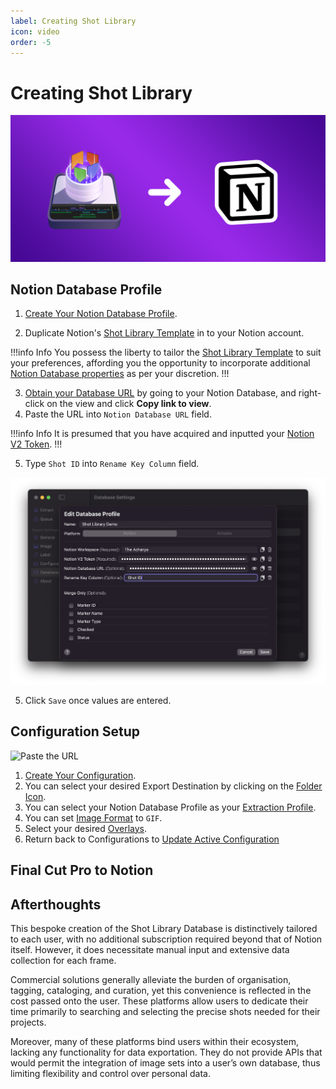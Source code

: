 ```yaml
---
label: Creating Shot Library
icon: video
order: -5
---
```

# Creating Shot Library

![](/assets/content-banner-notion.png)

## Notion Database Profile

1. [Create Your Notion Database Profile](/user-guide/databases/#creating-notion-database-profile).

2. Duplicate Notion's [Shot Library Template](/user-guide/databases/#notion-template) in to your Notion account.

!!!info Info
You possess the liberty to tailor the [Shot Library Template](/user-guide/databases/#notion-template) to suit your preferences, affording you the opportunity to incorporate additional [Notion Database properties](https://www.notion.so/help/database-properties) as per your discretion.
!!!

3. [Obtain your Database URL](/databases/notion-prerequisite/#obtain-your-database-url) by going to your Notion Database, and right-click on the view and click **Copy link to view**.
4. Paste the URL into `Notion Database URL` field.

!!!info Info
It is presumed that you have acquired and inputted your [Notion V2 Token](/databases/notion-prerequisite/#obtain-your-session-token).
!!!

5. Type `Shot ID` into `Rename Key Column` field. 

![Paste URL](/assets/md-creating-shot-library-01.png)

5. Click `Save` once values are entered.

## Configuration Setup

![Paste the URL](/assets/md-send-to-notion-02.gif)

1. [Create Your Configuration](/user-guide/configurations/#add-configuration).
2. You can select your desired Export Destination by clicking on the [Folder Icon](/user-guide/general/#export-destination).
3. You can select your Notion Database Profile as your [Extraction Profile](/user-guide/general/#extraction-profile).
4. You can set [Image Format](/user-guide/image/#image-format) to `GIF`.
5. Select your desired [Overlays](/user-guide/label/#overlays).
6. Return back to Configurations to [Update Active Configuration](/user-guide/configurations/#update-active-configuration)

## Final Cut Pro to Notion

## Afterthoughts

This bespoke creation of the Shot Library Database is distinctively tailored to each user, with no additional subscription required beyond that of Notion itself. However, it does necessitate manual input and extensive data collection for each frame.

Commercial solutions generally alleviate the burden of organisation, tagging, cataloging, and curation, yet this convenience is reflected in the cost passed onto the user. These platforms allow users to dedicate their time primarily to searching and selecting the precise shots needed for their projects.

Moreover, many of these platforms bind users within their ecosystem, lacking any functionality for data exportation. They do not provide APIs that would permit the integration of image sets into a user’s own database, thus limiting flexibility and control over personal data.